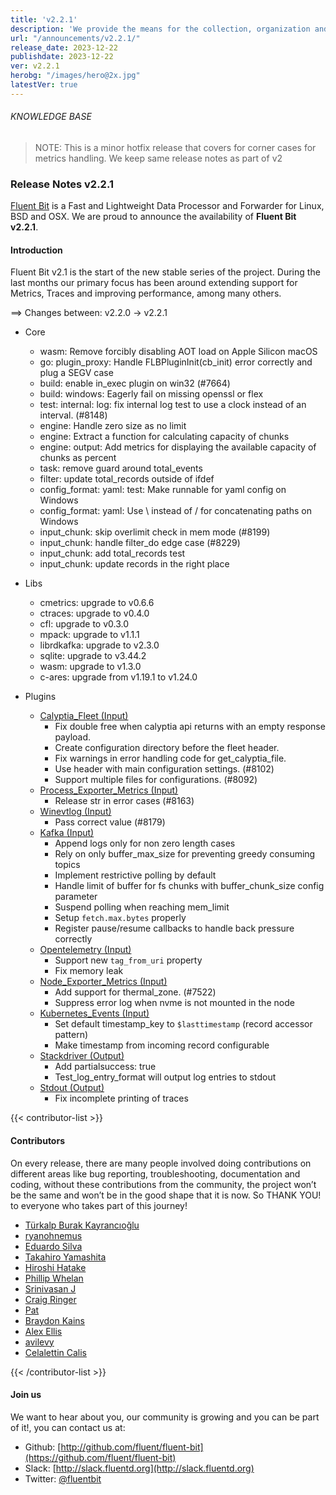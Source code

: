 ```yaml
---
title: 'v2.2.1'
description: 'We provide the means for the collection, organization and computerized retrieval of knowledgeand Lightweight Data Forwarder for Linux, BSD, macOS and Windows.'
url: "/announcements/v2.2.1/"
release_date: 2023-12-22
publishdate: 2023-12-22
ver: v2.2.1
herobg: "/images/hero@2x.jpg"
latestVer: true
---
```


###### KNOWLEDGE BASE

> NOTE: This is a minor hotfix release that covers for corner cases for metrics handling. We keep same
release notes as part of v2

### Release Notes v2.2.1

[Fluent Bit](https://fluentbit.io) is a Fast and Lightweight Data Processor and Forwarder for Linux,
BSD and OSX. We are proud to announce the availability of **Fluent Bit v2.2.1**.

#### Introduction

Fluent Bit v2.1 is the start of the new stable series of the project. During the last months our primary focus has been around extending support for Metrics, Traces and improving performance, among many others.

==> Changes between: v2.2.0 -> v2.2.1
 - Core
   - wasm: Remove forcibly disabling AOT load on Apple Silicon macOS
   - go: plugin_proxy: Handle FLBPluginInit(cb_init) error correctly and plug a SEGV case
   - build: enable in_exec plugin on win32 (#7664)
   - build: windows: Eagerly fail on missing openssl or flex
   - test: internal: log: fix internal log test to use a clock instead of an interval. (#8148)
   - engine: Handle zero size as no limit
   - engine: Extract a function for calculating capacity of chunks
   - engine: output: Add metrics for displaying the available capacity of chunks as percent
   - task: remove guard around total_events
   - filter: update total_records outside of ifdef
   - config_format: yaml: test: Make runnable for yaml config on Windows
   - config_format: yaml: Use \ instead of / for concatenating paths on Windows
   - input_chunk: skip overlimit check in mem mode (#8199)
   - input_chunk: handle filter_do edge case (#8229)
   - input_chunk: add total_records test
   - input_chunk: update records in the right place

 - Libs
   - cmetrics: upgrade to v0.6.6
   - ctraces: upgrade to v0.4.0
   - cfl: upgrade to v0.3.0
   - mpack: upgrade to v1.1.1
   - librdkafka: upgrade to v2.3.0
   - sqlite: upgrade to v3.44.2
   - wasm: upgrade to v1.3.0
   - c-ares: upgrade from v1.19.1 to v1.24.0
   
 - Plugins
   - [Calyptia_Fleet (Input)](https://docs.fluentbit.io/manual/pipeline/inputs/calyptia_fleet/)
      - Fix double free when calyptia api returns with an empty response payload.
      - Create configuration directory before the fleet header.
      - Fix warnings in error handling code for get_calyptia_file.
      - Use header with main configuration settings. (#8102)
      - Support multiple files for configurations. (#8092)
   - [Process_Exporter_Metrics (Input)](https://docs.fluentbit.io/manual/pipeline/inputs/process_exporter_metrics/)
      - Release str in error cases (#8163)
   - [Winevtlog (Input)](https://docs.fluentbit.io/manual/pipeline/inputs/winevtlog/)
      - Pass correct value (#8179)
   - [Kafka (Input)](https://docs.fluentbit.io/manual/pipeline/inputs/kafka/)
      - Append logs only for non zero length cases
      - Rely on only buffer_max_size for preventing greedy consuming topics
      - Implement restrictive polling by default
      - Handle limit of buffer for fs chunks with buffer_chunk_size config parameter
      - Suspend polling when reaching mem_limit
      - Setup `fetch.max.bytes` properly
      - Register pause/resume callbacks to handle back pressure correctly
   - [Opentelemetry (Input)](https://docs.fluentbit.io/manual/pipeline/inputs/opentelemetry/)
      - Support new `tag_from_uri` property 
      - Fix memory leak
   - [Node_Exporter_Metrics (Input)](https://docs.fluentbit.io/manual/pipeline/inputs/node_exporter_metrics/)
      - Add support for thermal_zone. (#7522)
      - Suppress error log when nvme is not mounted in the node
   - [Kubernetes_Events (Input)](https://docs.fluentbit.io/manual/pipeline/inputs/kubernetes_events/)
      - Set default timestamp_key to `$lasttimestamp` (record accessor pattern)
      - Make timestamp from incoming record configurable
   - [Stackdriver (Output)](https://docs.fluentbit.io/manual/pipeline/outputs/stackdriver/)
      - Add partialsuccess: true
      - Test_log_entry_format will output log entries to stdout
   - [Stdout (Output)](https://docs.fluentbit.io/manual/pipeline/outputs/stdout/)
      - Fix incomplete printing of traces

{{< contributor-list >}}

#### Contributors

On every release, there are many people involved doing contributions on different areas like bug reporting, troubleshooting, documentation and coding, without these contributions from the community, the project won’t be the same and won’t be in the good shape that it is now. So THANK YOU! to everyone who takes part of this journey!

- [Türkalp Burak Kayrancıoğlu](https://github.com/bkayranci)
- [ryanohnemus](https://github.com/ryanohnemus)
- [Eduardo Silva](https://github.com/edsiper)
- [Takahiro Yamashita](https://github.com/nokute78)
- [Hiroshi Hatake](https://github.com/cosmo0920)
- [Phillip Whelan](https://github.com/pwhelan)
- [Srinivasan J](https://github.com/srini38)
- [Craig Ringer](https://github.com/ringerc)
- [Pat](https://github.com/patrick-stephens)
- [Braydon Kains](https://github.com/braydonk)
- [Alex Ellis](https://github.com/alexellis)
- [avilevy](https://github.com/avilevy)
- [Celalettin Calis](https://github.com/celalettin1286)

{{< /contributor-list >}}

#### Join us

We want to hear about you, our community is growing and you can be part of it!, you can contact us at:

* Github: [http://github.com/fluent/fluent-bit](https://github.com/fluent/fluent-bit)
* Slack: [http://slack.fluentd.org](http://slack.fluentd.org)
* Twitter: [@fluentbit](https://twitter.com/fluentbit)

